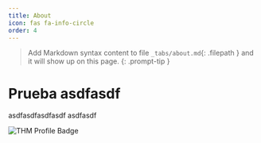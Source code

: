 ```yaml
---
title: About
icon: fas fa-info-circle
order: 4
---
```


> Add Markdown syntax content to file `_tabs/about.md`{: .filepath } and it will show up on this page.
{: .prompt-tip }


# Prueba asdfasdf

asdfasdfasdfasdf
asdfasdf

<img src="https://tryhackme-badges.s3.amazonaws.com/luckyStr1ke.png" alt="THM Profile Badge" />
